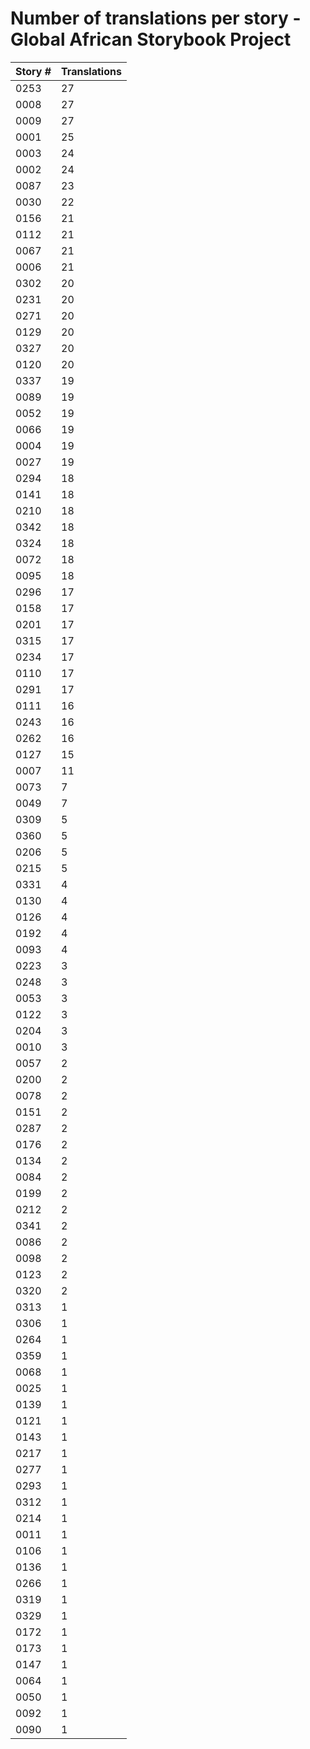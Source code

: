 # Number of translations per story - Global African Storybook Project

Story # | Translations
------- | ------------
0253 | 27
0008 | 27
0009 | 27
0001 | 25
0003 | 24
0002 | 24
0087 | 23
0030 | 22
0156 | 21
0112 | 21
0067 | 21
0006 | 21
0302 | 20
0231 | 20
0271 | 20
0129 | 20
0327 | 20
0120 | 20
0337 | 19
0089 | 19
0052 | 19
0066 | 19
0004 | 19
0027 | 19
0294 | 18
0141 | 18
0210 | 18
0342 | 18
0324 | 18
0072 | 18
0095 | 18
0296 | 17
0158 | 17
0201 | 17
0315 | 17
0234 | 17
0110 | 17
0291 | 17
0111 | 16
0243 | 16
0262 | 16
0127 | 15
0007 | 11
0073 | 7
0049 | 7
0309 | 5
0360 | 5
0206 | 5
0215 | 5
0331 | 4
0130 | 4
0126 | 4
0192 | 4
0093 | 4
0223 | 3
0248 | 3
0053 | 3
0122 | 3
0204 | 3
0010 | 3
0057 | 2
0200 | 2
0078 | 2
0151 | 2
0287 | 2
0176 | 2
0134 | 2
0084 | 2
0199 | 2
0212 | 2
0341 | 2
0086 | 2
0098 | 2
0123 | 2
0320 | 2
0313 | 1
0306 | 1
0264 | 1
0359 | 1
0068 | 1
0025 | 1
0139 | 1
0121 | 1
0143 | 1
0217 | 1
0277 | 1
0293 | 1
0312 | 1
0214 | 1
0011 | 1
0106 | 1
0136 | 1
0266 | 1
0319 | 1
0329 | 1
0172 | 1
0173 | 1
0147 | 1
0064 | 1
0050 | 1
0092 | 1
0090 | 1

